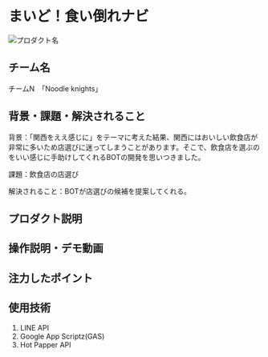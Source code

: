 # まいど！食い倒れナビ
<!-- プロダクト名に変更してください -->

![プロダクト名](https://github.com/kc3hack/2024_N/assets/107977166/cada42da-e1bd-42b9-81f5-7723583705d9)

<!-- プロダクト名・イメージ画像を差し変えてください -->


## チーム名
チームN　「Noodle knights」
<!-- チームIDとチーム名を入力してください -->


## 背景・課題・解決されること
背景：「関西をええ感じに」をテーマに考えた結果、関西にはおいしい飲食店が非常に多いため店選びに迷ってしまうことがあります。そこで、飲食店を選ぶのをいい感じに手助けしてくれるBOTの開発を思いつきました。

課題：飲食店の店選び

解決されること：BOTが店選びの候補を提案してくれる。
<!-- テーマ「関西をいい感じに」に対して、考案するプロダクトがどういった(Why)背景から思いついたのか、どのよう(What)な課題があり、どのよう(How)に解決するのかを入力してください -->


## プロダクト説明



<!-- 開発したプロダクトの説明を入力してください -->


## 操作説明・デモ動画

<!-- 開発したプロダクトの操作説明について入力してください。また、操作説明デモ動画があれば、埋め込みやリンクを記載してください -->


## 注力したポイント

<!-- 開発したプロダクトの中で、特に注力して作成した箇所・ポイントについて入力してください -->


## 使用技術
1. LINE API
2. Google App Scriptz(GAS)
3. Hot Papper API

<!-- 使用技術を入力してください -->


<!--
markdownの記法はこちらを参照してください！
https://docs.github.com/ja/get-started/writing-on-github/getting-started-with-writing-and-formatting-on-github/basic-writing-and-formatting-syntax
-->
